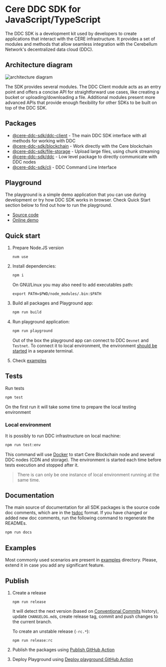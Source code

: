 # Cere DDC SDK for JavaScript/TypeScript

The DDC SDK is a development kit used by developers to create applications that interact with the CERE infrastructure. It provides a set of modules and methods that allow seamless integration with the Cerebellum Network's decentralized data cloud (DDC).

## Architecture diagram

![architecture diagram](/docs/image.png)

The SDK provides several modules. The DDC Client module acts as an entry point and offers a concise API for straightforward use cases, like creating a bucket or uploading/downloading a file. Additional modules present more advanced APIs that provide enough flexibility for other SDKs to be built on top of the DDC SDK.

## Packages

- [@cere-ddc-sdk/ddc-client](packages/ddc-client/README.md) - The main DDC SDK interface with all methods for working with DDC
- [@cere-ddc-sdk/blockchain](packages/blockchain/README.md) - Work directly with the Cere blockchain
- [@cere-ddc-sdk/file-storage](packages/file-storage/README.md) - Upload large files, using chunk streaming
- [@cere-ddc-sdk/ddc](packages/ddc/README.md) - Low level package to directly communicate with DDC nodes
- [@cere-ddc-sdk/cli](packages/cli/README.md) - DDC Command Line Interface

## Playground

The playground is a simple demo application that you can use during development or try how DDC SDK works in browser. Check Quick Start section below to find out how to run the playground.

- [Source code](playground)
- [Online demo](https://cerebellum-network.github.io/cere-ddc-sdk-js/)

## Quick start

1. Prepare Node.JS version

   ```console
   nvm use
   ```

2. Install dependencies:

   ```bash
   npm i
   ```

   On GNU/Linux you may also need to add executables path:

   ```console
   export PATH=$PWD/node_modules/.bin:$PATH
   ```

3. Build all packages and Playground app:

   ```bash
   npm run build
   ```

4. Run playground application:

   ```bash
   npm run playground
   ```
   Out of the box the playground app can connect to DDC `Devnet` and `Testnet`. To connect it to local environment, the environment [should be started](#local-environment) in a separate terminal.

5. Check [examples](/examples)

## Tests

Run tests

```bash
npm test
```

On the first run it will take some time to prepare the local testing environment

### Local environment

It is possibly to run DDC infrastructure on local machine:
```bash
npm run test:env
```

This command will use [Docker](https://www.docker.com/) to start Cere Blockchain node and several DDC nodes (CDN and storage). The environment is started each time before tests execution and stopped after it.

> There is can only be one instance of local environment running at the same time.

## Documentation

The main source of documentation for all SDK packages is the source code doc comments, which are in the [tsdoc](https://tsdoc.org/) format. If you have changed or added new doc comments, run the following command to regenerate the READMEs.

```bash
npm run docs
```

## Examples

Most commonly used scenarios are present in [examples](https://github.com/Cerebellum-Network/cere-ddc-sdk-js/tree/main/examples) directory. Please, extend it in case you add any significant feature. 

## Publish

1. Create a release

   ```
   npm run release
   ```
   It will detect the next version (based on [Conventional Commits](https://www.conventionalcommits.org/) history), update `CHANGELOG.md`s, create release tag, commit and push changes to the current branch.

   To create an unstable release (`-rc.*`):
   ```
   npm run release:rc
   ```

2. Publish the packages using [Publish GitHub Action](https://github.com/Cerebellum-Network/cere-ddc-sdk-js/actions/workflows/publish.yaml)

3. Deploy Playground using [Deploy playground GitHub Action](https://github.com/Cerebellum-Network/cere-ddc-sdk-js/actions/workflows/playground.yaml)
